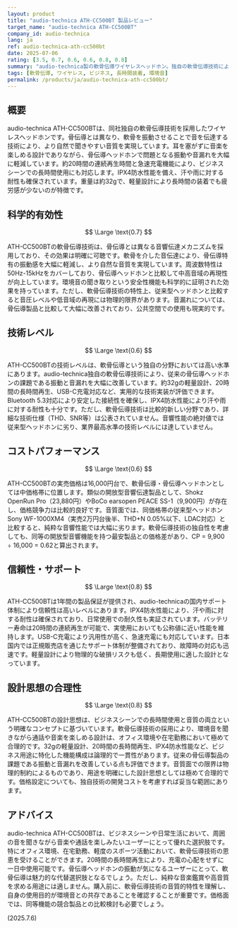 ```yaml
---
layout: product
title: "audio-technica ATH-CC500BT 製品レビュー"
target_name: "audio-technica ATH-CC500BT"
company_id: audio-technica
lang: ja
ref: audio-technica-ath-cc500bt
date: 2025-07-06
rating: [3.5, 0.7, 0.6, 0.6, 0.8, 0.8]
summary: "audio-technica製の軟骨伝導ワイヤレスヘッドホン。独自の軟骨伝導技術により骨伝導よりも自然な音質を実現しながら、環境音の聞き取りも可能。音質面では従来のヘッドホンに劣るものの、軟骨伝導技術としては完成度が高い。価格は骨伝導製品と比較して高めだが、技術的独自性を考慮すれば妥当。長時間装着での快適性に優れ、ビジネス用途にも適している。"
tags: [軟骨伝導, ワイヤレス, ビジネス, 長時間装着, 環境音]
permalink: /products/ja/audio-technica-ath-cc500bt/
---
```


## 概要

audio-technica ATH-CC500BTは、同社独自の軟骨伝導技術を採用したワイヤレスヘッドホンです。骨伝導とは異なり、軟骨を振動させることで音を伝達する技術により、より自然で聞きやすい音質を実現しています。耳を塞がずに音楽を楽しめる設計でありながら、骨伝導ヘッドホンで問題となる振動や音漏れを大幅に軽減しています。約20時間の連続再生時間と急速充電機能により、ビジネスシーンでの長時間使用にも対応します。IPX4防水性能を備え、汗や雨に対する耐性も確保されています。重量は約32gで、軽量設計により長時間の装着でも疲労感が少ないのが特徴です。

## 科学的有効性

$$ \Large \text{0.7} $$

ATH-CC500BTの軟骨伝導技術は、骨伝導とは異なる音響伝達メカニズムを採用しており、その効果は明確に可聴です。軟骨を介した音伝達により、骨伝導特有の振動感を大幅に軽減し、より自然な音質を実現しています。周波数特性は50Hz-15kHzをカバーしており、骨伝導ヘッドホンと比較して中高音域の再現性が向上しています。環境音の聞き取りという安全性機能も科学的に証明された効果を持っています。ただし、軟骨伝導技術の特性上、従来型ヘッドホンと比較すると音圧レベルや低音域の再現には物理的限界があります。音漏れについては、骨伝導製品と比較して大幅に改善されており、公共空間での使用も現実的です。

## 技術レベル

$$ \Large \text{0.6} $$

ATH-CC500BTの技術レベルは、軟骨伝導という独自の分野においては高い水準にあります。audio-technica独自の軟骨伝導技術により、従来の骨伝導ヘッドホンの課題である振動と音漏れを大幅に改善しています。約32gの軽量設計、20時間の長時間再生、USB-C充電対応など、実用的な技術実装が評価できます。Bluetooth 5.3対応により安定した接続性を確保し、IPX4防水性能により汗や雨に対する耐性も十分です。ただし、軟骨伝導技術は比較的新しい分野であり、詳細な技術仕様（THD、SNR等）は公表されていません。音響性能の絶対値では従来型ヘッドホンに劣り、業界最高水準の技術レベルには達していません。

## コストパフォーマンス

$$ \Large \text{0.6} $$

ATH-CC500BTの実売価格は16,000円台で、軟骨伝導・骨伝導ヘッドホンとしては中価格帯に位置します。類似の開放型音響伝達製品として、Shokz OpenRun Pro（23,880円）やBoCo earsopen PEACE SS-1（9,900円）が存在し、価格競争力は比較的良好です。音質面では、同価格帯の従来型ヘッドホンSony WF-1000XM4（実売2万円台後半、THD+N 0.05%以下、LDAC対応）と比較すると、純粋な音響性能では大幅に劣ります。軟骨伝導技術の独自性を考慮しても、同等の開放型音響機能を持つ最安製品との価格差があり、CP = 9,900 ÷ 16,000 = 0.62と算出されます。

## 信頼性・サポート

$$ \Large \text{0.8} $$

ATH-CC500BTは1年間の製品保証が提供され、audio-technicaの国内サポート体制により信頼性は高いレベルにあります。IPX4防水性能により、汗や雨に対する耐性は確保されており、日常使用での耐久性も実証されています。バッテリー寿命は20時間の連続再生が可能で、実使用においても公称値に近い性能を維持します。USB-C充電により汎用性が高く、急速充電にも対応しています。日本国内では正規販売店を通じたサポート体制が整備されており、故障時の対応も迅速です。軽量設計により物理的な破損リスクも低く、長期使用に適した設計となっています。

## 設計思想の合理性

$$ \Large \text{0.8} $$

ATH-CC500BTの設計思想は、ビジネスシーンでの長時間使用と音質の両立という明確なコンセプトに基づいています。軟骨伝導技術の採用により、環境音を聞きながら通話や音楽を楽しめる設計は、オフィス環境や在宅勤務において極めて合理的です。32gの軽量設計、20時間の長時間再生、IPX4防水性能など、ビジネス用途に特化した機能構成は論理的で一貫性があります。従来の骨伝導製品の課題である振動と音漏れを改善している点も評価できます。音質面での限界は物理的制約によるものであり、用途を明確にした設計思想としては極めて合理的です。価格設定についても、独自技術の開発コストを考慮すれば妥当な範囲にあります。

## アドバイス

audio-technica ATH-CC500BTは、ビジネスシーンや日常生活において、周囲の音を聞きながら音楽や通話を楽しみたいユーザーにとって優れた選択肢です。特にオフィス環境、在宅勤務、軽度のスポーツ活動において、軟骨伝導技術の恩恵を受けることができます。20時間の長時間再生により、充電の心配をせずに一日中使用可能です。骨伝導ヘッドホンの振動が気になるユーザーにとって、軟骨伝導は魅力的な代替選択肢となるでしょう。ただし、純粋な音楽鑑賞や高音質を求める用途には適しません。購入前に、軟骨伝導技術の音質的特性を理解し、自身の使用目的が環境音との共存であることを確認することが重要です。価格面では、同等機能の競合製品との比較検討も必要でしょう。

(2025.7.6)
